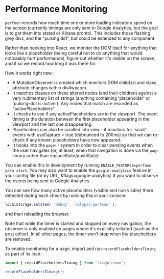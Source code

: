 # Performance Monitoring

`perfmon` records how much time one or more loading indicators spend on the screen (currently timings are only sent to Google Analytics, but the goal is to get them into statsd or Kibana pronto). This includes those flashing grey divs, and the "pulsing dot", but could be extended to any component.

Rather than hooking into React, we monitor the DOM itself for anything that looks like a placeholder (being careful not to do anything that would noticeably hurt performance), figure out whether it's visible on the screen, and if so we record how long it was there for.

How it works right now:

- A MutationObserver is created which monitors DOM childList and class attribute changes within div#wpcom.
- It matches classes on these altered nodes (and their children) against a very rudimentary list of strings (anything containing 'placeholder' or 'pulsing-dot is-active'). Any nodes that match are recorded as "activePlaceholders".
- It checks to see if any activePlaceholders are in the viewport. The event timing is the duration between the first placeholder appearing in the viewport and the last one disappearing.
- Placeholders can also be scrolled into view - it monitors for 'scroll' events with useCapture = true (debounced to 200ms) so that we can re-check if any known placeholders have now appeared.
- It hooks into the `page()` system in order to clear pending events when the user navigates (or, at least, when that navigation is done via the `page` library rather than replaceState/pushState)

You can enable this in development by running `ENABLE_FEATURES=perfmon yarn start`. You may also want to enable the `google-analytics` feature in your config file (or by URL, &flags=google-analytics) if you want to observe the events being sent to Google Analytics.

You can see how many active placeholders (visible and non visible) there detected during each check by running this in your console:

```js
localStorage.setItem( 'debug', 'calypso:perfmon' );
```

and then reloading the browser.

Note that while the timer is started and stopped on every navigation, the
observer is only enabled on pages where it's explicitly initiated (such as
the post editor). In all other pages, the timer won't stop when the placeholders
are removed.

To enable monitoring for a page, import and run `recordPlaceholdersTiming` as
part of its load:

```js
import { recordPlaceholdersTiming } from 'lib/perfmon';

recordPlaceholdersTiming();
```
